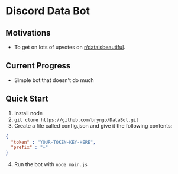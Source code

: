 # Discord Data Bot
## Motivations
- To get on lots of upvotes on [r/dataisbeautiful](https://www.reddit.com/r/dataisbeautiful/).
## Current Progress
- Simple bot that doesn't do much

## Quick Start
1. Install node
2. `git clone https://github.com/bryngo/DataBot.git`
3. Create a file called config.json and give it the following contents:
```json
{
  "token" : "YOUR-TOKEN-KEY-HERE",
  "prefix" : "+"
}
```
4. Run the bot with `node main.js`